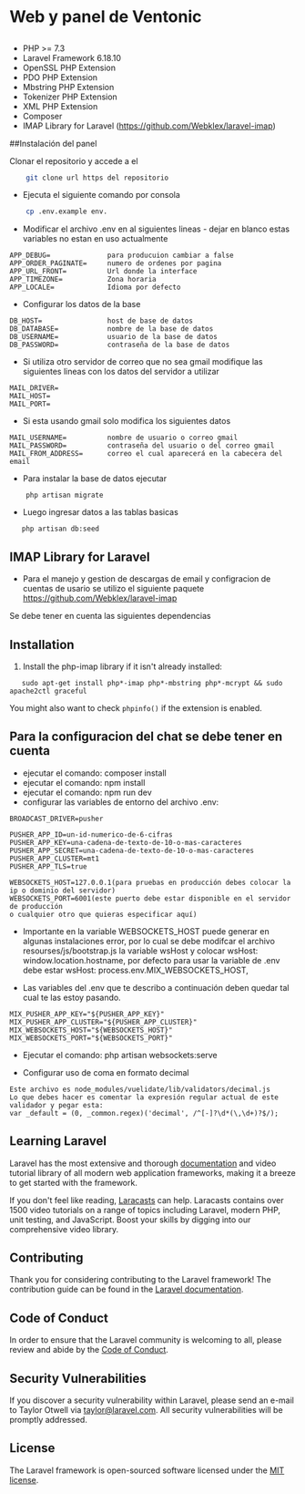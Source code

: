 # Web y panel de Ventonic

##

-   PHP >= 7.3
-   Laravel Framework 6.18.10
-   OpenSSL PHP Extension
-   PDO PHP Extension
-   Mbstring PHP Extension
-   Tokenizer PHP Extension
-   XML PHP Extension
-   Composer
-   IMAP Library for Laravel (https://github.com/Webklex/laravel-imap)

##Instalación del panel

Clonar el repositorio y accede a el

```bash
    git clone url https del repositorio
```

-   Ejecuta el siguiente comando por consola

```bash
    cp .env.example env.
```

-   Modificar el archivo .env en al siguientes li­neas - dejar en blanco estas variables no estan en uso actualmente

```text
APP_DEBUG=              para producuion cambiar a false
APP_ORDER_PAGINATE=     numero de ordenes por pagina
APP_URL_FRONT=          Url donde la interface
APP_TIMEZONE=           Zona horaria
APP_LOCALE=             Idioma por defecto
```

-   Configurar los datos de la base

```text
DB_HOST=                host de base de datos
DB_DATABASE=            nombre de la base de datos
DB_USERNAME=            usuario de la base de datos
DB_PASSWORD=            contraseña de la base de datos

```

-   Si utiliza otro servidor de correo que no sea gmail modifique las siguientes lineas
    con los datos del servidor a utilizar

```text
MAIL_DRIVER=
MAIL_HOST=
MAIL_PORT=
```

-   Si esta usando gmail solo modifica los siguientes datos

```text
MAIL_USERNAME=          nombre de usuario o correo gmail
MAIL_PASSWORD=          contraseña del usuario o del correo gmail
MAIL_FROM_ADDRESS=      correo el cual aparecerá en la cabecera del email
```

-   Para instalar la base de datos ejecutar

```text
    php artisan migrate
```

-   Luego ingresar datos a las tablas basicas

```shell
   php artisan db:seed
```

## IMAP Library for Laravel

-   Para el manejo y gestion de descargas de email y configracion de cuentas de usario se utilizo el siguiente paquete https://github.com/Webklex/laravel-imap

Se debe tener en cuenta las siguientes dependencias

## Installation

1. Install the php-imap library if it isn't already installed:

```shell
   sudo apt-get install php*-imap php*-mbstring php*-mcrypt && sudo apache2ctl graceful
```

You might also want to check `phpinfo()` if the extension is enabled.


## Para la configuracion del chat se debe tener en cuenta

-   ejecutar el comando: composer install
-   ejecutar el comando: npm install
-   ejecutar el comando: npm run dev
-   configurar las variables de entorno del archivo .env:

```text
BROADCAST_DRIVER=pusher

PUSHER_APP_ID=un-id-numerico-de-6-cifras
PUSHER_APP_KEY=una-cadena-de-texto-de-10-o-mas-caracteres
PUSHER_APP_SECRET=una-cadena-de-texto-de-10-o-mas-caracteres
PUSHER_APP_CLUSTER=mt1
PUSHER_APP_TLS=true

WEBSOCKETS_HOST=127.0.0.1(para pruebas en producción debes colocar la ip o dominio del servidor)
WEBSOCKETS_PORT=6001(este puerto debe estar disponible en el servidor de producción
o cualquier otro que quieras especificar aquí)
```

-   Importante en la variable WEBSOCKETS_HOST puede generar en algunas instalaciones error, por lo cual se debe modifcar el archivo resourses/js/bootstrap.js la variable wsHost y colocar wsHost: window.location.hostname, por defecto para usar la variable de .env debe estar wsHost: process.env.MIX_WEBSOCKETS_HOST,

-   Las variables del .env que te describo a continuación deben quedar tal cual te las estoy pasando.

```text
MIX_PUSHER_APP_KEY="${PUSHER_APP_KEY}"
MIX_PUSHER_APP_CLUSTER="${PUSHER_APP_CLUSTER}"
MIX_WEBSOCKETS_HOST="${WEBSOCKETS_HOST}"
MIX_WEBSOCKETS_PORT="${WEBSOCKETS_PORT}"
```

-   Ejecutar el comando: php artisan websockets:serve

-   Configurar uso de coma en formato decimal

```text
Este archivo es node_modules/vuelidate/lib/validators/decimal.js
Lo que debes hacer es comentar la expresión regular actual de este validador y pegar esta:
var _default = (0, _common.regex)('decimal', /^[-]?\d*(\,\d+)?$/);
```

## Learning Laravel

Laravel has the most extensive and thorough [documentation](https://laravel.com/docs) and video tutorial library of all modern web application frameworks, making it a breeze to get started with the framework.

If you don't feel like reading, [Laracasts](https://laracasts.com) can help. Laracasts contains over 1500 video tutorials on a range of topics including Laravel, modern PHP, unit testing, and JavaScript. Boost your skills by digging into our comprehensive video library.

## Contributing

Thank you for considering contributing to the Laravel framework! The contribution guide can be found in the [Laravel documentation](https://laravel.com/docs/contributions).

## Code of Conduct

In order to ensure that the Laravel community is welcoming to all, please review and abide by the [Code of Conduct](https://laravel.com/docs/contributions#code-of-conduct).

## Security Vulnerabilities

If you discover a security vulnerability within Laravel, please send an e-mail to Taylor Otwell via [taylor@laravel.com](mailto:taylor@laravel.com). All security vulnerabilities will be promptly addressed.

## License

The Laravel framework is open-sourced software licensed under the [MIT license](https://opensource.org/licenses/MIT).
